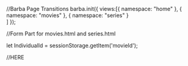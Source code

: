 
//Barba Page Transitions
barba.init({
    views:[{
        namespace: "home"
    },
    {
        namespace: "movies"
    },
    {
        namespace: "series"
    }        
    ]
});



//Form Part for movies.html and series.html





let IndividualId = sessionStorage.getItem('movieId');


//HERE

